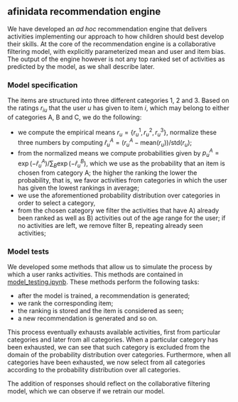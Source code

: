 ## afinidata recommendation engine

We have developed an *ad hoc* recommendation engine that delivers activities implementing our approach to how children should best develop their skills. At the core of the recommendation engine is a collaborative filtering model, with explicitly parameterized mean and user and item bias. The output of the engine however is not any top ranked set of activities as predicted by the model, as we shall describe later.

### Model specification

The items are structured into three different categories 1, 2 and 3. Based on the ratings $r_{iu}$ that the user $u$ has given to item $i$, which may belong to either of categories A, B and C, we do the following:

- we compute the empirical means $r_u=\{r_u^1, r_u^2, r_u^3\}$, normalize these three numbers by computing $\hat{r}_u^A = (r_u^A - \text{mean}(r_u))/\text{std}(r_u)$;
- from the normalized means we compute probabilities given by $p_u^A  = \exp{(-\hat{r}_u^A)}/\sum_B \exp{(-\hat{r}_u^B)}$, which we use as the probability that an item is chosen from category A; the higher the ranking the lower the probability, that is, we favor activities from categories in which the user has given the lowest rankings in average;
- we use the aforementioned probability distribution over categories in order to select a category,
- from the chosen category we filter the activities that have A) already been ranked as well as B) activities out of the age range for the user; if no activities are left, we remove filter B, repeating already seen activities; 

### Model tests

We developed some methods that allow us to simulate the process by which a user ranks activities. This methods are contained in [model_testing.ipynb](https://github.com/paloderosa/afinidata_recommender/blob/master/model_testing.ipynb). These methods perform the following tasks:

- after the model is trained, a recommendation is generated;
- we rank the corresponding item;
- the ranking is stored and the item is considered as seen;
- a new recommendation is generated and so on.

This process eventually exhausts available activities, first from particular categories and later from all categories. When a particular category has been exhausted, we can see that such category is excluded from the domain of the probability distribution over categories. Furthermore, when all categories have been exhausted, we now select from all categories according to the probability distribution over all categories.

The addition of responses should reflect on the collaborative filtering model, which we can observe if we retrain our model.